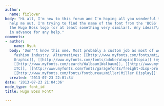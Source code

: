 ```yaml
---
author:
  name: fizlover
body: "Hi all, I'm new to this forum and I'm hoping all you wonderful typophiles can
  help me out. I'm trying to find the name of the font from the 'BOSS' portion of
  the Hugo Boss logo (or at least something very similar). Any ideas?\r\n\r\nThanks
  in advance for any help."
comments:
- author:
    name: Ryuk
  body: 'Don''t know this one. Most probably a custom job as most of woodmark in the
    fashion industry. Alternatives: [[http://www.myfonts.com/fonts/mti/garth-graphic|Garth
    Graphic]], [[http://www.myfonts.com/fonts/adobe/utopia|Utopia]] (my pick for customization),
    [[http://www.myfonts.com/search/Walbaum|Walbaum]], [[http://www.myfonts.com/fonts/itc/veljovic|Veljovic
    ITC]], [[http://www.myfonts.com/fonts/garagefonts/freight-disp-pro|Freight Display]],
    [[http://www.myfonts.com/fonts/fontbureau/miller|Miller Display]]'
  created: '2013-07-23 22:01:34'
date: '2013-07-23 21:04:36'
node_type: font_id
title: Hugo Boss Font?

---
```

